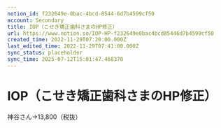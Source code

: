 ```yaml
---
notion_id: f232649e-0bac-4bcd-8544-6d7b4599cf50
account: Secondary
title: IOP（こせき矯正歯科さまのHP修正）
url: https://www.notion.so/IOP-HP-f232649e0bac4bcd85446d7b4599cf50
created_time: 2022-11-29T07:20:00.000Z
last_edited_time: 2022-11-29T07:41:00.000Z
sync_status: placeholder
sync_time: 2025-07-12T15:01:47.468370
---
```

# IOP（こせき矯正歯科さまのHP修正）

神谷さん→13,800（税抜）